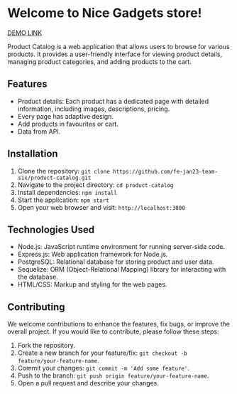 # Welcome to Nice Gadgets store!

[DEMO LINK](https://fe-jan23-team-six.github.io/product-catalog/)

Product Catalog is a web application that allows users to browse for various products. It provides a user-friendly interface for viewing product details, managing product categories, and adding products to the cart.

## Features

- Product details: Each product has a dedicated page with detailed information, including images, descriptions, pricing.
- Every page has adaptive design.
- Add products in favourites or cart.
- Data from API.

## Installation

1. Clone the repository: `git clone https://github.com/fe-jan23-team-six/product-catalog.git`
2. Navigate to the project directory: `cd product-catalog`
3. Install dependencies: `npm install`
4. Start the application: `npm start`
5. Open your web browser and visit: `http://localhost:3000`

## Technologies Used

- Node.js: JavaScript runtime environment for running server-side code.
- Express.js: Web application framework for Node.js.
- PostgreSQL: Relational database for storing product and user data.
- Sequelize: ORM (Object-Relational Mapping) library for interacting with the database.
- HTML/CSS: Markup and styling for the web pages.

## Contributing

We welcome contributions to enhance the features, fix bugs, or improve the overall project. If you would like to contribute, please follow these steps:

1. Fork the repository.
2. Create a new branch for your feature/fix: `git checkout -b feature/your-feature-name`.
3. Commit your changes: `git commit -m 'Add some feature'`.
4. Push to the branch: `git push origin feature/your-feature-name`.
5. Open a pull request and describe your changes.
